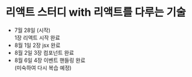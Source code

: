 # 리액트 스터디 with 리액트를 다루는 기술

- 7월 28일 (시작)  
  1장 리액트 시작 완료
- 8월 1일
  2장 jsx 완료
- 8월 2일
  3장 컴포넌트 완료
- 8월 6일
  4장 이벤트 핸들링 완료  
  (미숙하여 다시 복습 예정)
